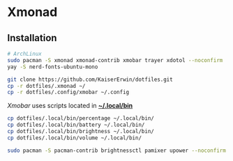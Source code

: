 # Xmonad

## Installation
```sh
# ArchLinux
sudo pacman -S xmonad xmonad-contrib xmobar trayer xdotol --noconfirm
yay -S nerd-fonts-ubuntu-mono

git clone https://github.com/KaiserErwin/dotfiles.git
cp -r dotfiles/.xmonad ~/
cp -r dotfiles/.config/xmobar ~/.config
```
*Xmobar* uses scripts located in **[~/.local/bin](https://github.com/KaiserErwin/dotfiles/tree/master/.local/bin)**

```sh
cp dotfiles/.local/bin/percentage ~/.local/bin/
cp dotfiles/.local/bin/battery ~/.local/bin/
cp dotfiles/.local/bin/brightness ~/.local/bin/
cp dotfiles/.local/bin/volume ~/.local/bin/

sudo pacman -S pacman-contrib brightnessctl pamixer upower --noconfirm
```
